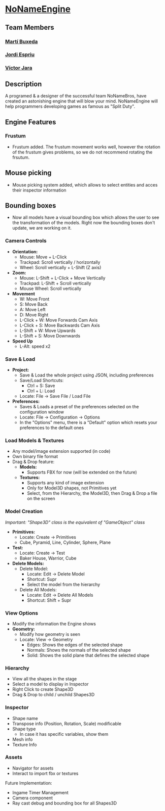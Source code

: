 # [NoNameEngine](https://github.com/Ar-Ess/NoNameEngine)
## Team Members
### [Martí Buxeda](https://github.com/Ar-Ess)
### [Jordi Espriu](https://github.com/LordUnicorn31)
### [Víctor Jara](https://github.com/Kerali)
## Description
A programed & a designer of the successful team NoNameBros, have created an astonishing engine that will blow your mind. 
NoNameEngine will help programmers developing games as famous as "Split Duty".
## Engine Features

### Frustum
- Frustum added. The frustum movement works well, however the rotation of the frustum gives problems,
so we do not recommend rotating the frsutum.

## Mouse picking
- Mouse picking system added, which allows to select entities and acces their inspector information

## Bounding boxes
- Now all models have a visual bounding box which allows the user to see the transformation of the 
models. Right now the bounding boxes don't update, we are working on it.
 
### Camera Controls
 - **Orientation:**
   - Mouse: Move + L-Click 
   - Trackpad: Scroll vertically / horizontally
   - Wheel: Scroll vertically + L-Shift (Z axis)
 - **Zoom:**
   - Mouse: L-Shift + L-Click + Move Vertically
   - Trackpad: L-Shift + Scroll vertically
   - Mouse Wheel: Scroll vertically
 - **Movement**
   - W: Move Front
   - S: Move Back
   - A: Move Left
   - D: Move Right
   - L-Click + W: Move Forwards Cam Axis
   - L-Click + S: Move Backwards Cam Axis
   - L-Shift + W: Move Upwards
   - L-Shift + S: Move Downwards
 - **Speed Up**
   - L-Alt: speed x2

### Save & Load
 - **Project:**
   - Save & Load the whole project using JSON, including preferences
   - Save/Load Shortcuts:
     - Ctrl + S: Save
     - Ctrl + L: Load
   - Locate: File -> Save File / Load File
 - **Preferences:**
   - Saves & Loads a preset of the preferences selected on the configuration window
   - Locate: File -> Configuration -> Options
   - In the "Options" menu, there is a "Default" option which resets your preferences to the default ones

### Load Models & Textures
- Any model/image extension supported (in code)
- Own binary file format
- Drag & Drop feature:
  - **Models:**
    - Supports FBX for now (will be extended on the future) 
  - **Textures:**
    - Supports any kind of image extension
    - Only for Model3D shapes, not Primitives yet
    - Select, from the Hierarchy, the Model3D, then Drag & Drop a file on the screen

### Model Creation
_Important: "Shape3D" class is the equivalent of "GameObject" class_
 - **Primitives:**
   - Locate: Create -> Primitives
   - Cube, Pyramid, Line, Cylinder, Sphere, Plane
 - **Test:**
   - Locate: Create -> Test
   - Baker House, Warrior, Cube
 - **Delete Models:**
   - Delete Model:
     - Locate: Edit -> Delete Model
     - Shortcut: Supr
     - Select the model from the hierarchy
   - Delete All Models:
     - Locate: Edit -> Delete All Models
     - Shortcut: Shift + Supr

### View Options
- Modify the information the Engine shows
- **Geometry:**
  - Modify how geometry is seen
  - Locate: View -> Geometry
    - Edges: Shows the edges of the selected shape
    - Normals: Shows the normals of the selected shape
    - Solid: Shows the solid plane that defines the selected shape

### Hierarchy
 - View all the shapes in the stage
 - Select a model to display in Inspector
 - Right Click to create Shape3D
 - Drag & Drop to child / unchild Shapes3D

### Inspector
   - Shape name
   - Transpose info (Position, Rotation, Scale) modificable
   - Shape type
     - In case it has specific variables, show them
   - Mesh info
   - Texture Info

### Assets
   - Navigator for assets
   - Interact to import fbx or textures

Future Implementation:
 - Ingame Timer Management
 - Camera component
 - Ray cast debug and bounding box for all Shapes3D 

